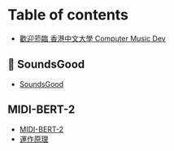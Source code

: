 # Table of contents

* [歡迎蒞臨 香港中文大學 Computer Music Dev](README.md)

## 🎵 SoundsGood

* [SoundsGood](soundsgood/soundsgood.md)

## MIDI-BERT-2

* [MIDI-BERT-2](midi-bert-2/midi-bert-2.md)
* [運作原理](midi-bert-2/yun-zuo-yuan-li.md)
